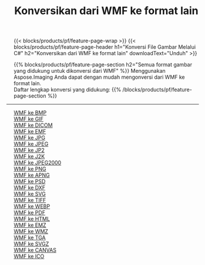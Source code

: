 ﻿---
title: Konversikan dari WMF ke format lain 
weight: 3920
url: /id/java/conversion/from/wmf 
lang: id
langdirlevel: 2
locales: zh-hans,ja,it,ru,de,es,fr,nl,id,lt,pl,pt,vi,tr,ko,zh-hant,ar,hi,th,sv,cs,uk,he
description: Menggunakan Aspose.Imaging Anda dapat dengan mudah mengonversi dari WMF ke format lain
---

{{< blocks/products/pf/feature-page-wrap >}}
{{< blocks/products/pf/feature-page-header h1="Konversi File Gambar Melalui C#" h2="Konversikan dari WMF ke format lain" downloadText="Unduh" >}}


{{% blocks/products/pf/feature-page-section  h2="Semua format gambar yang didukung untuk dikonversi dari WMF" %}}
Menggunakan Aspose.Imaging Anda dapat dengan mudah mengonversi dari WMF ke format lain.
<br/>
Daftar lengkap konversi yang didukung:
{{% /blocks/products/pf/feature-page-section %}}
<div class="container-fluid productfamilypage bg-gray">
    <div class="convertypes bg-gray agp-content section">
        <div class="container">
		<hr style="margin-left:-20px;"/>
		<div class="row other-converters">
		    <div class='col-md-2 other-converter remove-lp remove-rp'><a href="/imaging/id/java/conversion/wmf-to-bmp" >WMF ke BMP</a></div><div class='col-md-2 other-converter remove-lp remove-rp'><a href="/imaging/id/java/conversion/wmf-to-gif" >WMF ke GIF</a></div><div class='col-md-2 other-converter remove-lp remove-rp'><a href="/imaging/id/java/conversion/wmf-to-dicom" >WMF ke DICOM</a></div><div class='col-md-2 other-converter remove-lp remove-rp'><a href="/imaging/id/java/conversion/wmf-to-emf" >WMF ke EMF</a></div><div class='col-md-2 other-converter remove-lp remove-rp'><a href="/imaging/id/java/conversion/wmf-to-jpg" >WMF ke JPG</a></div><div class='col-md-2 other-converter remove-lp remove-rp'><a href="/imaging/id/java/conversion/wmf-to-jpeg" >WMF ke JPEG</a></div><div class='col-md-2 other-converter remove-lp remove-rp'><a href="/imaging/id/java/conversion/wmf-to-jp2" >WMF ke JP2</a></div><div class='col-md-2 other-converter remove-lp remove-rp'><a href="/imaging/id/java/conversion/wmf-to-j2k" >WMF ke J2K</a></div><div class='col-md-2 other-converter remove-lp remove-rp'><a href="/imaging/id/java/conversion/wmf-to-jpeg2000" >WMF ke JPEG2000</a></div><div class='col-md-2 other-converter remove-lp remove-rp'><a href="/imaging/id/java/conversion/wmf-to-png" >WMF ke PNG</a></div><div class='col-md-2 other-converter remove-lp remove-rp'><a href="/imaging/id/java/conversion/wmf-to-apng" >WMF ke APNG</a></div><div class='col-md-2 other-converter remove-lp remove-rp'><a href="/imaging/id/java/conversion/wmf-to-psd" >WMF ke PSD</a></div><div class='col-md-2 other-converter remove-lp remove-rp'><a href="/imaging/id/java/conversion/wmf-to-dxf" >WMF ke DXF</a></div><div class='col-md-2 other-converter remove-lp remove-rp'><a href="/imaging/id/java/conversion/wmf-to-svg" >WMF ke SVG</a></div><div class='col-md-2 other-converter remove-lp remove-rp'><a href="/imaging/id/java/conversion/wmf-to-tiff" >WMF ke TIFF</a></div><div class='col-md-2 other-converter remove-lp remove-rp'><a href="/imaging/id/java/conversion/wmf-to-webp" >WMF ke WEBP</a></div><div class='col-md-2 other-converter remove-lp remove-rp'><a href="/imaging/id/java/conversion/wmf-to-pdf" >WMF ke PDF</a></div><div class='col-md-2 other-converter remove-lp remove-rp'><a href="/imaging/id/java/conversion/wmf-to-html" >WMF ke HTML</a></div><div class='col-md-2 other-converter remove-lp remove-rp'><a href="/imaging/id/java/conversion/wmf-to-emz" >WMF ke EMZ</a></div><div class='col-md-2 other-converter remove-lp remove-rp'><a href="/imaging/id/java/conversion/wmf-to-wmz" >WMF ke WMZ</a></div><div class='col-md-2 other-converter remove-lp remove-rp'><a href="/imaging/id/java/conversion/wmf-to-tga" >WMF ke TGA</a></div><div class='col-md-2 other-converter remove-lp remove-rp'><a href="/imaging/id/java/conversion/wmf-to-svgz" >WMF ke SVGZ</a></div><div class='col-md-2 other-converter remove-lp remove-rp'><a href="/imaging/id/java/conversion/wmf-to-canvas" >WMF ke CANVAS</a></div><div class='col-md-2 other-converter remove-lp remove-rp'><a href="/imaging/id/java/conversion/wmf-to-ico" >WMF ke ICO</a></div>
                </div>
        </div>
    </div>
</div>
<br/>

